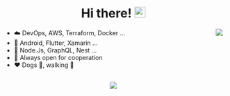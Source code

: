 <div align="center">
   <h1>Hi there! <img src="https://media.giphy.com/media/hvRJCLFzcasrR4ia7z/giphy.gif" width="25px"></h1>
</div>

<img align="right" src="https://github-readme-stats.vercel.app/api?username=achreffaidi&count_private=true&show_icons=true&hide_title=true&hide=stars" />

- ☁️ DevOps, AWS, Terraform, Docker ...
- 🚀 Android, Flutter, Xamarin ...
- 👑 Node.Js, GraphQL, Nest ... 
- 🤝 Always open for cooperation
- ❤️ Dogs 🐶, walking 🚶

<br>

<div align="center">
   <img src="https://github-profile-trophy.vercel.app/?username=achreffaidi&theme=flat&no-frame=true&margin-w=30" />
</div>

